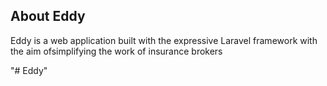 
## About Eddy

Eddy is a web application built with the expressive Laravel framework with the aim ofsimplifying the work of insurance brokers

"# Eddy" 
